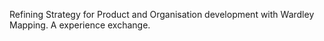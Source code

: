 Refining Strategy for Product and Organisation development with Wardley Mapping. A experience exchange.